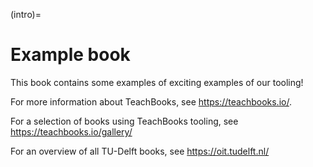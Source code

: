 (intro)=
# Example book

This book contains some examples of exciting examples of our tooling!

For more information about TeachBooks, see https://teachbooks.io/.

For a selection of books using TeachBooks tooling, see https://teachbooks.io/gallery/

For an overview of all TU-Delft books, see https://oit.tudelft.nl/